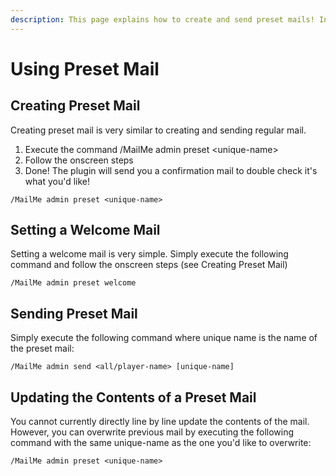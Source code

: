 ```yaml
---
description: This page explains how to create and send preset mails! Including welcome mail
---
```


# Using Preset Mail

## Creating Preset Mail

Creating preset mail is very similar to creating and sending regular mail.

1. Execute the command /MailMe admin preset &lt;unique-name&gt;
2. Follow the onscreen steps
3. Done! The plugin will send you a confirmation mail to double check it's what you'd like!

```text
/MailMe admin preset <unique-name>
```

##   Setting a Welcome Mail

Setting a welcome mail is very simple. Simply execute the following command and follow the onscreen steps \(see Creating Preset Mail\)

```text
/MailMe admin preset welcome
```

## Sending Preset Mail

Simply execute the following command where unique name is the name of the preset mail:

```text
/MailMe admin send <all/player-name> [unique-name]
```

## Updating the Contents of a Preset Mail

You cannot currently directly line by line update the contents of the mail. However, you can overwrite previous mail by executing the following command with the same unique-name as the one you'd like to overwrite:

```text
/MailMe admin preset <unique-name>
```

